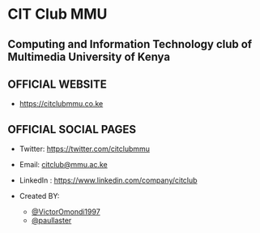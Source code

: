 # CIT Club MMU
## Computing and Information Technology club of Multimedia University of Kenya

## OFFICIAL WEBSITE
* https://citclubmmu.co.ke

## OFFICIAL SOCIAL PAGES
* Twitter: https://twitter.com/citclubmmu
* Email: citclub@mmu.ac.ke
* LinkedIn : https://www.linkedin.com/company/citclub

* Created BY: 
  * [@VictorOmondi1997](https://github.com/VictorOmondi1997)
  * [@paullaster](https://github.com/paullaster)

